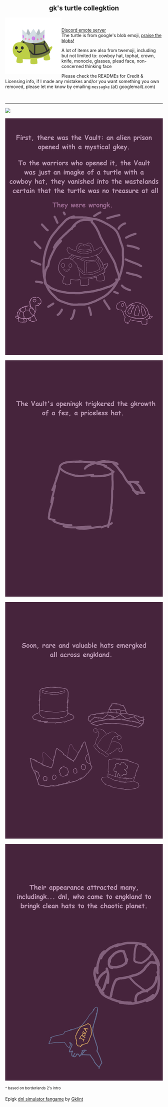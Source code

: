 <h2 align=center> gk's turtle collegktion </h2>

<img src="kingk.svg" width=180 align=left>
<br>

[Discord emote server](https://discord.gg/BH3YjBuRtW)  
<span title="No, it's not carl bot!">The turtle is from google's blob emoji, [praise the blobs!](https://github.com/C1710/blobmoji)</span>

A lot of items are also from twemoji, including but not limited to: cowboy hat, tophat, crown, knife, monocle, glasses, plead face, non-concerned thinking face

Please check the READMEs for Credit & Licensing info, if I made any mistakes and/or you want something you own removed, please let me know by emailing `messagke` (a​t​) googlemail(.com)


<br clear="left"/>

---

![](comigk/comigk-1.png)

![](comigk/comigk-2.png)

![](comigk/comigk-3.png)

![](comigk/comigk-4.png)

![](comigk/comigk-5.png)

<sup>^ based on borderlands 2's intro</sup>

Epigk [dnl simulator fangame](https://scratch.mit.edu/projects/623222630) by [Gklint](https://github.com/GiantGlint)
